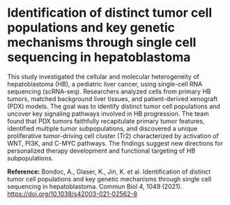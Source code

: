 # Identification of distinct tumor cell populations and key genetic mechanisms through single cell sequencing in hepatoblastoma
This study investigated the cellular and molecular heterogeneity of hepatoblastoma (HB), a pediatric liver cancer, using single-cell RNA sequencing (scRNA-seq). Researchers analyzed cells from primary HB tumors, matched background liver tissues, and patient-derived xenograft (PDX) models. The goal was to identify distinct tumor cell populations and uncover key signaling pathways involved in HB progression. The team found that PDX tumors faithfully recapitulate primary tumor features, identified multiple tumor subpopulations, and discovered a unique proliferative tumor-driving cell cluster (Tr2) characterized by activation of WNT, PI3K, and C-MYC pathways. The findings suggest new directions for personalized therapy development and functional targeting of HB subpopulations.

**Reference:** Bondoc, A., Glaser, K., Jin, K. et al. Identification of distinct tumor cell populations and key genetic mechanisms through single cell sequencing in hepatoblastoma. Commun Biol 4, 1049 (2021). https://doi.org/10.1038/s42003-021-02562-8
